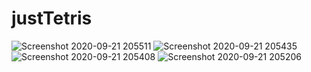 # justTetris

![Screenshot 2020-09-21 205511](https://user-images.githubusercontent.com/63919891/93810040-63309b80-fc4e-11ea-87fb-d5a1ef3bcb10.png)
![Screenshot 2020-09-21 205435](https://user-images.githubusercontent.com/63919891/93810067-69bf1300-fc4e-11ea-9d01-ca2287f097c9.png)
![Screenshot 2020-09-21 205408](https://user-images.githubusercontent.com/63919891/93810074-6c216d00-fc4e-11ea-9c06-ac4eef7ecd83.png)
![Screenshot 2020-09-21 205206](https://user-images.githubusercontent.com/63919891/93810079-6deb3080-fc4e-11ea-9618-a7ce2ac475c0.png)
